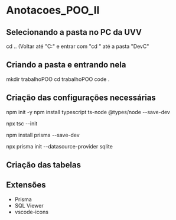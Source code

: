 # Anotacoes_POO_II

## Selecionando a pasta no PC da UVV
cd ..
(Voltar até "C:" e entrar com "cd " até a pasta "DevC"

## Criando a pasta e entrando nela
mkdir trabalhoPOO
cd trabalhoPOO
code .

## Criação das configurações necessárias
npm init -y
npm install typescript ts-node @types/node --save-dev

npx tsc --init

npm install prisma --save-dev

npx prisma init --datasource-provider sqlite

## Criação das tabelas


## Extensões
- Prisma
- SQL Viewer
- vscode-icons
